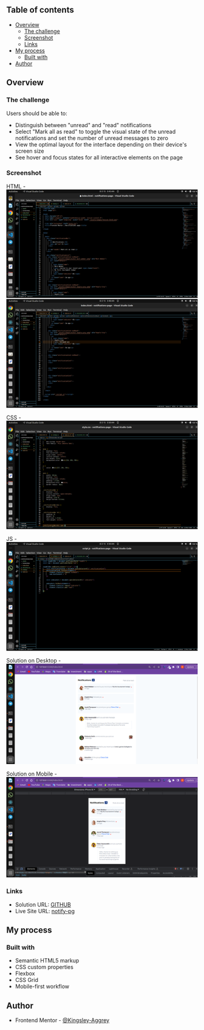 ## Table of contents

- [Overview](#overview)
  - [The challenge](#the-challenge)
  - [Screenshot](#screenshot)
  - [Links](#links)
- [My process](#my-process)
  - [Built with](#built-with)
- [Author](#author)

## Overview

### The challenge

Users should be able to:

- Distinguish between "unread" and "read" notifications
- Select "Mark all as read" to toggle the visual state of the unread notifications and set the number of unread messages to zero
- View the optimal layout for the interface depending on their device's screen size
- See hover and focus states for all interactive elements on the page

### Screenshot

HTML -                   ![](./Screenshots/HTML1.png)
                         ![](./Screenshots/HTML2.png)

CSS  -                   ![](./Screenshots/CSS.png)

JS   -                   ![](./Screenshots/JS.png)

Solution on Desktop  -   ![](./Screenshots/solution-Desktop.png)

Solution on Mobile  -   ![](./Screenshots/solution-Mobile.png)

### Links

- Solution URL: [GITHUB](https://github.com/Kingsley-Aggrey/notifications-page)
- Live Site URL: [notify-pg](https://notify-pg.netlify.app/)

## My process

### Built with

- Semantic HTML5 markup
- CSS custom properties
- Flexbox
- CSS Grid
- Mobile-first workflow


## Author

- Frontend Mentor - [@Kingsley-Aggrey](https://www.frontendmentor.io/profile/Kingsley-Aggrey)
